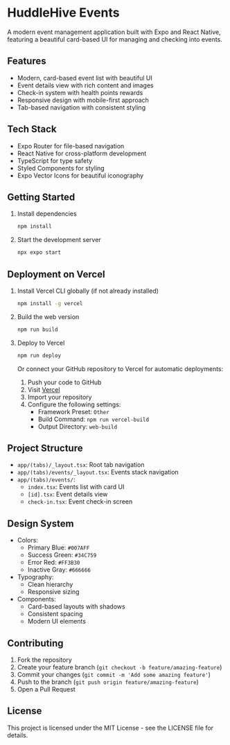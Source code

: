 # HuddleHive Events

A modern event management application built with Expo and React Native, featuring a beautiful card-based UI for managing and checking into events.

## Features

- Modern, card-based event list with beautiful UI
- Event details view with rich content and images
- Check-in system with health points rewards
- Responsive design with mobile-first approach
- Tab-based navigation with consistent styling

## Tech Stack

- Expo Router for file-based navigation
- React Native for cross-platform development
- TypeScript for type safety
- Styled Components for styling
- Expo Vector Icons for beautiful iconography

## Getting Started

1. Install dependencies

   ```bash
   npm install
   ```

2. Start the development server

   ```bash
   npx expo start
   ```

## Deployment on Vercel

1. Install Vercel CLI globally (if not already installed)

   ```bash
   npm install -g vercel
   ```

2. Build the web version

   ```bash
   npm run build
   ```

3. Deploy to Vercel

   ```bash
   npm run deploy
   ```

   Or connect your GitHub repository to Vercel for automatic deployments:

   1. Push your code to GitHub
   2. Visit [Vercel](https://vercel.com)
   3. Import your repository
   4. Configure the following settings:
      - Framework Preset: `Other`
      - Build Command: `npm run vercel-build`
      - Output Directory: `web-build`

## Project Structure

- `app/(tabs)/_layout.tsx`: Root tab navigation
- `app/(tabs)/events/_layout.tsx`: Events stack navigation
- `app/(tabs)/events/`:
  - `index.tsx`: Events list with card UI
  - `[id].tsx`: Event details view
  - `check-in.tsx`: Event check-in screen

## Design System

- Colors:
  - Primary Blue: `#007AFF`
  - Success Green: `#34C759`
  - Error Red: `#FF3B30`
  - Inactive Gray: `#666666`
- Typography:
  - Clean hierarchy
  - Responsive sizing
- Components:
  - Card-based layouts with shadows
  - Consistent spacing
  - Modern UI elements

## Contributing

1. Fork the repository
2. Create your feature branch (`git checkout -b feature/amazing-feature`)
3. Commit your changes (`git commit -m 'Add some amazing feature'`)
4. Push to the branch (`git push origin feature/amazing-feature`)
5. Open a Pull Request

## License

This project is licensed under the MIT License - see the LICENSE file for details.
